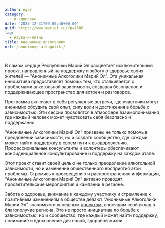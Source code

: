 ```yaml
---
author: egor
category:
  - о-здоровье
date: "2023-12-31T09:00:48+00:00"
guid: https://www.mariel.ru/?p=1306
tag:
  - наука-и-жизнь
title: Анонимные алкоголики
url: /anonimnye-alkogoliki/

---
```

В самом сердце Республики Марий Эл расцветает исключительный проект, направленный на поддержку и заботу о здоровье своих жителей — "Анонимные Алкоголики Марий Эл". Эта уникальная инициатива предоставляет помощь тем, кто сталкивается с проблемами алкогольной зависимости, создавая безопасное и поддерживающее пространство для встреч и разговоров.

Программа включает в себя регулярные встречи, где участники могут анонимно обсудить свой опыт, силу воли и достижения в борьбе с зависимостью. Эти сессии проводятся в атмосфере взаимопонимания, где каждый человек может чувствовать себя безопасно и поддержанно.

"Анонимные Алкоголики Марий Эл" призваны не только помочь в преодолении зависимости, но и создать сообщество, где каждый может найти поддержку в своем пути к выздоровлению. Профессиональные консультанты и волонтёры обеспечивают конфиденциальное консультирование и поддержку на каждом этапе.

Этот проект ставит своей целью не только преодоление алкогольной зависимости, но и изменение общественного восприятия этой проблемы. Стремясь к просвещению и распространению информации, "Анонимные Алкоголики Марий Эл" активно проводят просветительские мероприятия и кампании в регионе.

Забота о здоровье, внимание к каждому участнику и стремление к позитивным изменениям в обществе делают "Анонимные Алкоголики Марий Эл" значимым и успешным [проектом](http://aamariel.ru), вносящим свой вклад в благополучие региона. Это не просто инициатива по борьбе с зависимостью, но и сообщество, где каждый может найти поддержку, понимание и вдохновение для новой, здоровой жизни.
